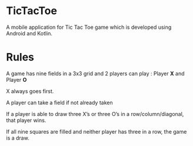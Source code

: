 # TicTacToe
A mobile application for Tic Tac Toe game which is developed using Android and Kotlin. 

# Rules
A game has nine fields in a 3x3 grid and 2 players can play : 
Player **X** and Player **O**

X always goes first.

A player can take a field if not already taken

If a player is able to draw three X’s or three O’s in a row/column/diagonal, that player wins.

If all nine squares are filled and neither player has three in a row, the game is a draw.
